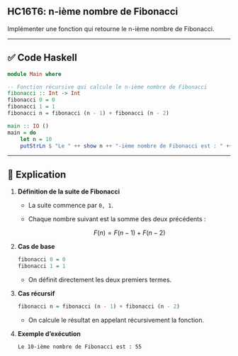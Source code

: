 ## HC16T6: n-ième nombre de Fibonacci

Implémenter une fonction qui retourne le n-ième nombre de Fibonacci.

---

## ✅ Code Haskell

```haskell
module Main where

-- Fonction récursive qui calcule le n-ième nombre de Fibonacci
fibonacci :: Int -> Int
fibonacci 0 = 0
fibonacci 1 = 1
fibonacci n = fibonacci (n - 1) + fibonacci (n - 2)

main :: IO ()
main = do
    let n = 10
    putStrLn $ "Le " ++ show n ++ "-ième nombre de Fibonacci est : " ++ show (fibonacci n)
```

---

## 📝 Explication

1. **Définition de la suite de Fibonacci**

   * La suite commence par `0, 1`.
   * Chaque nombre suivant est la somme des deux précédents :

     $$
     F(n) = F(n-1) + F(n-2)
     $$

2. **Cas de base**

   ```haskell
   fibonacci 0 = 0
   fibonacci 1 = 1
   ```

   * On définit directement les deux premiers termes.

3. **Cas récursif**

   ```haskell
   fibonacci n = fibonacci (n - 1) + fibonacci (n - 2)
   ```

   * On calcule le résultat en appelant récursivement la fonction.

4. **Exemple d’exécution**

   ```
   Le 10-ième nombre de Fibonacci est : 55
   ```
